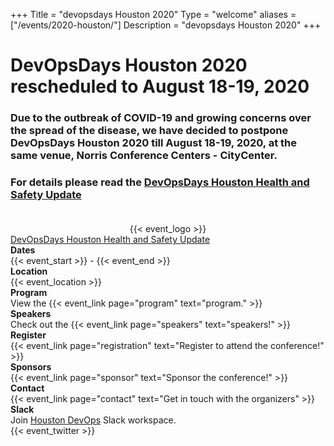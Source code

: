 +++
Title = "devopsdays Houston 2020"
Type = "welcome"
aliases = ["/events/2020-houston/"]
Description = "devopsdays Houston 2020"
+++

# DevOpsDays Houston 2020 rescheduled to August 18-19, 2020
### Due to the outbreak of COVID-19 and growing concerns over the spread of the disease, we have decided to postpone DevOpsDays Houston 2020 till August 18-19, 2020, at the same venue, Norris Conference Centers - CityCenter. 
### For details please read the <a href="/events/2020-houston/dodh-health-and-safety-update.pdf">DevOpsDays Houston Health and Safety Update</a>
<div style="height:20px"></div>
<div class="row">
  <div class="col-md-3">
	<div style="text-align:center;">{{< event_logo >}}</div>
	<div class = "row">
	<a href="/events/2020-houston/dodh-health-and-safety-update.pdf" class="btn btn-danger btn-block">DevOpsDays Houston Health and Safety Update</a>
	</div>
	
  </div>
  <div class="col-md-6">
    <div class = "row">
      <div class = "col-md-2"><strong>Dates</strong></div>
      <div class = "col-md-8">{{< event_start >}} - {{< event_end >}}</div>
    </div>
    <div class="row">
      <div class="col-md-2"><strong>Location</strong></div>
      <div class="col-md-8">{{< event_location >}}</div>
    </div>
    <!-- <div class = "row">
      <div class = "col-md-2"><strong>Propose</strong></div>
      <div class = "col-md-8">{{< event_link page="propose" text="Propose a talk!" >}}</div>
    </div>
	-->
	<div class = "row">
		<div class = "col-md-2"><strong>Program</strong></div>
        <div class = "col-md-8">View the {{< event_link page="program" text="program." >}}</div>
	</div>
	<div class = "row">
		<div class = "col-md-2"><strong>Speakers</strong></div>
        <div class = "col-md-8">Check out the {{< event_link page="speakers" text="speakers!" >}}</div>
    </div>
    <div class="row">
      <div class="col-md-2"><strong>Register</strong></div>
      <div class="col-md-8">{{< event_link page="registration" text="Register to attend the conference!" >}}</div>
    </div>
    <div class = "row">
      <div class = "col-md-2"><strong>Sponsors</strong></div>
      <div class = "col-md-8">{{< event_link page="sponsor" text="Sponsor the conference!" >}}</div>
    </div>
    <div class = "row">
      <div class = "col-md-2"><strong>Contact</strong></div>
      <div class = "col-md-8">{{< event_link page="contact" text="Get in touch with the organizers" >}}</div>
    </div>
    <!-- Slack -->
    <div class="row">
      <div class="col-md-2">
        <strong>Slack</strong>
      </div>
      <div class="col-md-8">Join <a href="https://join.slack.com/t/houstondevops/shared_invite/enQtNzIyMzk1MTIyOTYwLTFmMWI0NTg3YzE3M2Q2MDY0NjE5MjNjMTdhZWI5ODFkOWU0YzM1M2QwOGI3OGQ2NGJjNzcxOTU5NmY4OTA4NzI">Houston DevOps</a> Slack workspace.
      </div>
    </div>
    <!-- Twitter -->
    <div class="row">
      <div class="col-md-2"></div>
      <div class="col-md-8">{{< event_twitter >}}</div>
    </div>
    <!-- LinkedIn -->
    <div class="row">
      <div class="col-md-2"></div>
      <div class="col-md-8">
        <script src="https://platform.linkedin.com/in.js" type="text/javascript">
          lang: en_US 
          authorize: true
        </script>
        <script type="IN/FollowCompany" data-id="35523918"></script>
      </div>
    </div>
  </div>
</div>

<!--  -->

<!-- <div class = "row">
  <div class = "col-md-2">
    <strong>Program</strong>
  </div>
  <div class = "col-md-8">
    View the {{< event_link page="program" text="program." >}}
  </div>
</div> -->

<!-- <div class = "row">
  <div class = "col-md-2">
    <strong>Speakers</strong>
  </div>
  <div class = "col-md-8">
    Check out the {{< event_link page="speakers" text="speakers!" >}}
  </div>
</div> -->

<!-- Uncomment if you added your city twitter name -->
<!--
{{< event_twitter >}}
-->
